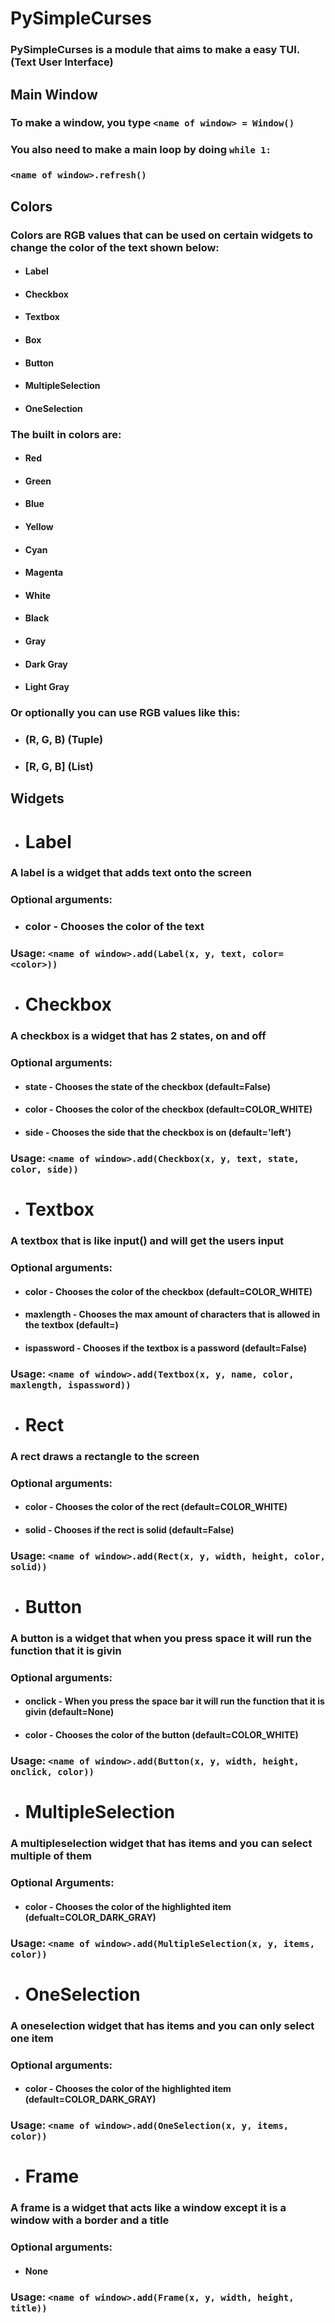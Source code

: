 # PySimpleCurses
### PySimpleCurses is a module that aims to make a easy TUI. (Text User Interface)

## Main Window
### To make a window, you type `<name of window> = Window()`
### You also need to make a main loop by doing `while 1:`</br>
### `<name of window>.refresh()`

## Colors
### Colors are RGB values that can be used on certain widgets to change the color of the text shown below:
- #### Label
- #### Checkbox
- #### Textbox
- #### Box
- #### Button
- #### MultipleSelection
- #### OneSelection

### The built in colors are:
- #### Red
- #### Green
- #### Blue
- #### Yellow
- #### Cyan
- #### Magenta
- #### White
- #### Black
- #### Gray
- #### Dark Gray
- #### Light Gray

### Or optionally you can use RGB values like this:
- ### (R, G, B) (Tuple)
- ### [R, G, B] (List)

## Widgets
- # Label
### A label is a widget that adds text onto the screen
### Optional arguments:
- ### color - Chooses the color of the text
### Usage: `<name of window>.add(Label(x, y, text, color=<color>))`

- # Checkbox
### A checkbox is a widget that has 2 states, on and off
### Optional arguments:
- #### state - Chooses the state of the checkbox (default=False)
- #### color - Chooses the color of the checkbox (default=COLOR_WHITE)
- #### side  - Chooses the side that the checkbox is on (default='left')

### Usage: `<name of window>.add(Checkbox(x, y, text, state, color, side))`

- # Textbox
### A textbox that is like input() and will get the users input
### Optional arguments:
- #### color       - Chooses the color of the checkbox (default=COLOR_WHITE)
- #### maxlength   - Chooses the max amount of characters that is allowed in the textbox (default=<infinite>)
- #### ispassword  - Chooses if the textbox is a password (default=False)

### Usage: `<name of window>.add(Textbox(x, y, name, color, maxlength, ispassword))`

- # Rect
### A rect draws a rectangle to the screen
### Optional arguments:
- #### color       - Chooses the color of the rect (default=COLOR_WHITE)
- #### solid       - Chooses if the rect is solid (default=False)

### Usage: `<name of window>.add(Rect(x, y, width, height, color, solid))`

- # Button
### A button is a widget that when you press space it will run the function that it is givin
### Optional arguments:
- #### onclick     - When you press the space bar it will run the function that it is givin (default=None)
- #### color       - Chooses the color of the button (default=COLOR_WHITE)

### Usage: `<name of window>.add(Button(x, y, width, height, onclick, color))`

- # MultipleSelection
### A multipleselection widget that has items and you can select multiple of them
### Optional Arguments:
- #### color       - Chooses the color of the highlighted item (defualt=COLOR_DARK_GRAY)

### Usage: `<name of window>.add(MultipleSelection(x, y, items, color))`

- # OneSelection
### A oneselection widget that has items and you can only select one item
### Optional arguments:
- #### color       - Chooses the color of the highlighted item (default=COLOR_DARK_GRAY)

### Usage: `<name of window>.add(OneSelection(x, y, items, color))`

- # Frame
### A frame is a widget that acts like a window except it is a window with a border and a title
### Optional arguments:
- #### None

### Usage: `<name of window>.add(Frame(x, y, width, height, title))`
